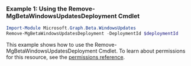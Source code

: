 ### Example 1: Using the Remove-MgBetaWindowsUpdatesDeployment Cmdlet
```powershell
Import-Module Microsoft.Graph.Beta.WindowsUpdates
Remove-MgBetaWindowsUpdatesDeployment -DeploymentId $deploymentId
```
This example shows how to use the Remove-MgBetaWindowsUpdatesDeployment Cmdlet.
To learn about permissions for this resource, see the [permissions reference](/graph/permissions-reference).

